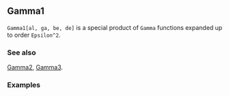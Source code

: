 ## Gamma1 

`Gamma1[al, ga, be, de]` is a special product of `Gamma` functions expanded up to order `Epsilon^2`.

### See also

[Gamma2](Gamma2), [Gamma3](Gamma3).

### Examples